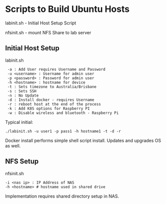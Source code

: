 # Scripts to Build Ubuntu Hosts

labinit.sh - Initial Host Setup Script

nfsinit.sh - mount NFS Share to lab server

## Initial Host Setup

labinit.sh

	 -a : Add User requires Username and Password
	 -u <username> : Username for admin user
	 -p <password> : Password for admin user
	 -h <hostname> : hostname for device
	 -t : Sets timezone to Australia/Brisbane
	 -s : Sets SSH
	 -n : No Update
	 -d : Install docker - requires Username
	 -r : reboot host at the end of the process
	 -k : Add K8S options for Raspberry PI
	 -w : Disable wireless and bluetooth - Raspberry Pi

Typical initial:
```
./labinit.sh -u user1 -p pass1 -h hostname1 -t -d -r
```

Docker install performs simple shell script install.
Updates and upgrades OS as well.

## NFS Setup

nfsinit.sh

	-i <nas ip> : IP Address of NAS
	-h <hostname> # hostname used in shared drive
	
Implementation requires shared directory setup in NAS. 
